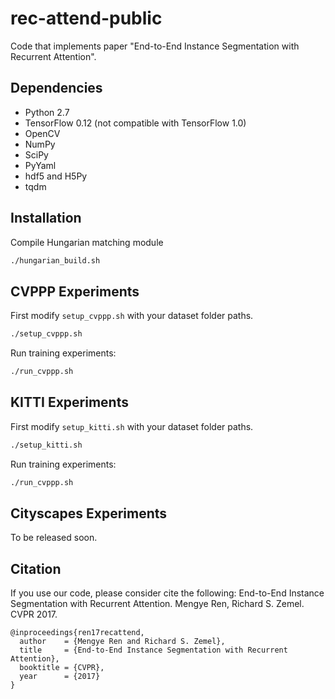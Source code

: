 # rec-attend-public
Code that implements paper "End-to-End Instance Segmentation with Recurrent Attention".

## Dependencies
* Python 2.7
* TensorFlow 0.12 (not compatible with TensorFlow 1.0)
* OpenCV
* NumPy
* SciPy
* PyYaml
* hdf5 and H5Py
* tqdm

## Installation
Compile Hungarian matching module
```bash
./hungarian_build.sh
```

## CVPPP Experiments
First modify `setup_cvppp.sh` with your dataset folder paths.
```bash
./setup_cvppp.sh
```

Run training experiments:
```bash
./run_cvppp.sh
```

## KITTI Experiments
First modify `setup_kitti.sh` with your dataset folder paths.
```bash
./setup_kitti.sh
```

Run training experiments:
```bash
./run_cvppp.sh
```

## Cityscapes Experiments
To be released soon.

## Citation
If you use our code, please consider cite the following:
End-to-End Instance Segmentation with Recurrent Attention. Mengye Ren, Richard 
S. Zemel. CVPR 2017.
```
@inproceedings{ren17recattend,
  author    = {Mengye Ren and Richard S. Zemel},
  title     = {End-to-End Instance Segmentation with Recurrent Attention},
  booktitle = {CVPR},
  year      = {2017}
}
```